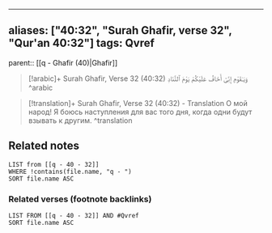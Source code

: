 
---
aliases: ["40:32", "Surah Ghafir, verse 32", "Qur'an 40:32"]
tags: Qvref
---

parent:: [[q - Ghafir (40)|Ghafir]]

> [!arabic]+ Surah Ghafir, Verse 32 (40:32)
> <span class="quran-arabic">وَيَـٰقَوْمِ إِنِّىٓ أَخَافُ عَلَيْكُمْ يَوْمَ ٱلتَّنَادِ</span>
^arabic

> [!translation]+ Surah Ghafir, Verse 32 (40:32) - Translation
> О мой народ! Я боюсь наступления для вас того дня, когда одни будут взывать к другим.
^translation



## Related notes
```dataview
LIST from [[q - 40 - 32]]
WHERE !contains(file.name, "q - ")
SORT file.name ASC
```

### Related verses (footnote backlinks)
```dataview
LIST FROM [[q - 40 - 32]] AND #Qvref
SORT file.name ASC
```

